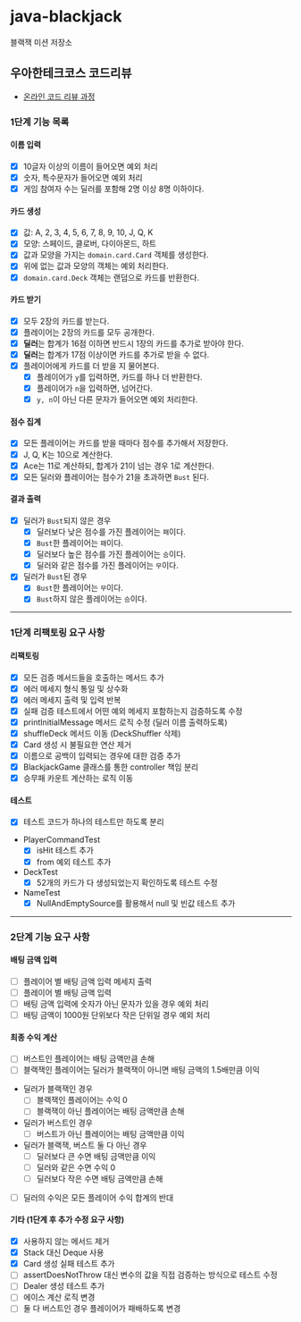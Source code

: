# java-blackjack

블랙잭 미션 저장소

## 우아한테크코스 코드리뷰

- [온라인 코드 리뷰 과정](https://github.com/woowacourse/woowacourse-docs/blob/master/maincourse/README.md)

### 1단계 기능 목록

#### 이름 입력

- [x] 10글자 이상의 이름이 들어오면 예외 처리
- [x] 숫자, 특수문자가 들어오면 예외 처리
- [x] 게임 참여자 수는 딜러를 포함해 2명 이상 8명 이하이다.

#### 카드 생성

- [x] 값: A, 2, 3, 4, 5, 6, 7, 8, 9, 10, J, Q, K
- [x] 모양: 스페이드, 클로버, 다이아몬드, 하트
- [x] 값과 모양을 가지는 `domain.card.Card` 객체를 생성한다.
- [x] 위에 없는 값과 모양의 객체는 예외 처리한다.
- [x] `domain.card.Deck` 객체는 랜덤으로 카드를 반환한다.

#### 카드 받기

- [x] 모두 2장의 카드를 받는다.
- [x] 플레이어는 2장의 카드를 모두 공개한다.
- [x] **딜러**는 합계가 16점 이하면 반드시 1장의 카드를 추가로 받아야 한다.
- [x] **딜러**는 합계가 17점 이상이면 카드를 추가로 받을 수 없다.
- [x] 플레이어에게 카드를 더 받을 지 물어본다.
    - [x] 플레이어가 `y`를 입력하면, 카드를 하나 더 반환한다.
    - [x] 플레이어가 `n`을 입력하면, 넘어간다.
    - [x] `y, n`이 아닌 다른 문자가 들어오면 예외 처리한다.

#### 점수 집계

- [x] 모든 플레이어는 카드를 받을 때마다 점수를 추가해서 저장한다.
- [x] J, Q, K는 10으로 계산한다.
- [x] Ace는 11로 계산하되, 합계가 21이 넘는 경우 1로 계산한다.
- [x] 모든 딜러와 플레이어는 점수가 21을 초과하면 `Bust` 된다.

#### 결과 출력

- [x] 딜러가 `Bust`되지 않은 경우
    - [x] 딜러보다 낮은 점수를 가진 플레이어는 `패`이다.
    - [x] `Bust`한 플레이어는 `패`이다.
    - [x] 딜러보다 높은 점수를 가진 플레이어는 `승`이다.
    - [x] 딜러와 같은 점수를 가진 플레이어는 `무`이다.
- [x] 딜러가 `Bust`된 경우
    - [x] `Bust`한 플레이어는 `무`이다.
    - [x] `Bust`하지 않은 플레이어는 `승`이다.

---

### 1단계 리팩토링 요구 사항
#### 리팩토링
- [x] 모든 검증 메서드들을 호출하는 메서드 추가
- [x] 에러 메세지 형식 통일 및 상수화
- [x] 에러 메세지 출력 및 입력 반복
- [x] 실패 검증 테스트에서 어떤 예외 메세지 포함하는지 검증하도록 수정
- [x] printInitialMessage 메서드 로직 수정 (딜러 이름 출력하도록)
- [x] shuffleDeck 메서드 이동 (DeckShuffler 삭제)
- [x] Card 생성 시 불필요한 연산 제거
- [x] 이름으로 공백이 입력되는 경우에 대한 검증 추가
- [x] BlackjackGame 클래스를 통한 controller 책임 분리
- [x] 승무패 카운트 계산하는 로직 이동

#### 테스트
- [x] 테스트 코드가 하나의 테스트만 하도록 분리
- PlayerCommandTest
  - [x] isHit 테스트 추가
  - [x] from 예외 테스트 추가
- DeckTest
  - [x] 52개의 카드가 다 생성되었는지 확인하도록 테스트 수정
- NameTest
  - [x] NullAndEmptySource를 활용해서 null 및 빈값 테스트 추가

---

### 2단계 기능 요구 사항

#### 배팅 금액 입력
- [ ] 플레이어 별 배팅 금액 입력 메세지 출력
- [ ] 플레이어 별 배팅 금액 입력
- [ ] 배팅 금액 입력에 숫자가 아닌 문자가 있을 경우 예외 처리
- [ ] 배팅 금액이 1000원 단위보다 작은 단위일 경우 예외 처리

#### 최종 수익 계산
- [ ] 버스트인 플레이어는 배팅 금액만큼 손해
- [ ] 블랙잭인 플레이어는 딜러가 블랙잭이 아니면 배팅 금액의 1.5배만큼 이익
- 딜러가 블랙잭인 경우
  - [ ] 블랙잭인 플레이어는 수익 0
  - [ ] 블랙잭이 아닌 플레이어는 배팅 금액만큼 손해
- 딜러가 버스트인 경우
  - [ ] 버스트가 아닌 플레이어는 배팅 금액만큼 이익
- 딜러가 블랙잭, 버스트 둘 다 아닌 경우
  - [ ] 딜러보다 큰 수면 배팅 금액만큼 이익
  - [ ] 딜러와 같은 수면 수익 0
  - [ ] 딜러보다 작은 수면 배팅 금액만큼 손해
- [ ] 딜러의 수익은 모든 플레이어 수익 합계의 반대

#### 기타 (1단계 후 추가 수정 요구 사항)
- [x] 사용하지 않는 메서드 제거
- [x] Stack 대신 Deque 사용
- [x] Card 생성 실패 테스트 추가
- [ ] assertDoesNotThrow 대신 변수의 값을 직접 검증하는 방식으로 테스트 수정
- [ ] Dealer 생성 테스트 추가
- [ ] 에이스 계산 로직 변경
- [ ] 둘 다 버스트인 경우 플레이어가 패배하도록 변경
